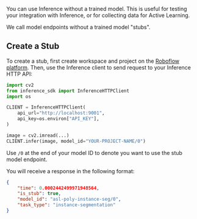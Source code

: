 You can use Inference without a trained model. This is useful for testing your integration with Inference, or for collecting data for Active Learning.

We call model endpoints without a trained model "stubs".

## Create a Stub

To create a stub, first create workspace and project on the <a href="https://app.roboflow.com" target="_blank">Roboflow platform</a>. Then, use the Inference
client to send request to your Inference HTTP API:

```python
import cv2
from inference_sdk import InferenceHTTPClient
import os

CLIENT = InferenceHTTPClient(
    api_url="http://localhost:9001",
    api_key=os.environ["API_KEY"],
)

image = cv2.imread(...)
CLIENT.infer(image, model_id="YOUR-PROJECT-NAME/0")
```

Use `/0` at the end of your model ID to denote you want to use the stub model endpoint.

You will receive a response in the following format:

```json
{
    "time": 0.0002442499971948564,
    "is_stub": true,
    "model_id": "asl-poly-instance-seg/0",
    "task_type": "instance-segmentation"
}
```